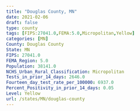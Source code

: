 ```yaml
---
title: "Douglas County, MN"
date: 2021-02-06
draft: false
type: county
tags: [FIPS:27041.0,FEMA:5.0,Micropolitan,Yellow]
categories: [MN]
County: Douglas County
State: MN
FIPS: 27041.0
FEMA_Region: 5.0
Population: 38141.0
NCHS_Urban_Rural_Classification: Micropolitan
Tests_in_prior_14_days: 2646.0
Fourteen_day_test_rate_per_100000: 6937.0
Percent_Positivity_in_prior_14_days: 0.05
Level: Yellow
url: /states/MN/douglas-county
---
```



